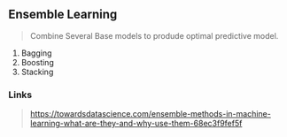 ## Ensemble Learning
> Combine Several Base models to produde optimal predictive model.

1. Bagging
2. Boosting
3. Stacking


### Links
> https://towardsdatascience.com/ensemble-methods-in-machine-learning-what-are-they-and-why-use-them-68ec3f9fef5f
